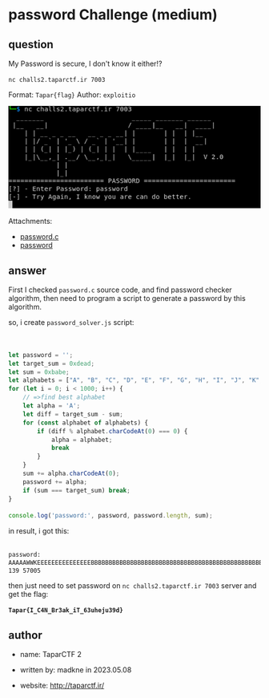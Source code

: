 # password Challenge (medium)

## question 

My Password is secure, I don't know it either!?

`nc challs2.taparctf.ir 7003`


Format: `Tapar{flag}` Author: `exploitio`


![screen-shot](./assets/password/screen1.png)

Attachments: 

- [password.c](./assets/password/password.c)
- [password](./assets/password/password)

## answer

First I checked `password.c` source code, and find password checker algorithm, then need to program a script to generate a password by this algorithm.

so, i create `password_solver.js` script:

```js


let password = '';
let target_sum = 0xdead;
let sum = 0xbabe;
let alphabets = ["A", "B", "C", "D", "E", "F", "G", "H", "I", "J", "K", "L", "M", "N", "O", "P", "Q", "R", "S", "T", "U", "V", "W", "X", "Y", "Z"];
for (let i = 0; i < 1000; i++) {
    // =>find best alphabet
    let alpha = 'A';
    let diff = target_sum - sum;
    for (const alphabet of alphabets) {
        if (diff % alphabet.charCodeAt(0) === 0) {
            alpha = alphabet;
            break
        }
    }
    sum += alpha.charCodeAt(0);
    password += alpha;
    if (sum === target_sum) break;
}

console.log('password:', password, password.length, sum);

```

in result, i got this:

```

password: AAAAAWWKEEEEEEEEEEEEEEEBBBBBBBBBBBBBBBBBBBBBBBBBBBBBBBBBBBBBBBBBBBBBBBBBBAAAAAAAAAAAAAAAAAAAAAAAAAAAAAAAAAAAAAAAAAAAAAAAAAAAAAAAAAAAAAAAAAA 139 57005

```

then just need to set password on `nc challs2.taparctf.ir 7003` server and get the flag:

**`Tapar{I_C4N_Br3ak_iT_63uheju39d}`**

## author

- name: TaparCTF 2

- written by: madkne in 2023.05.08

- website: http://taparctf.ir/
